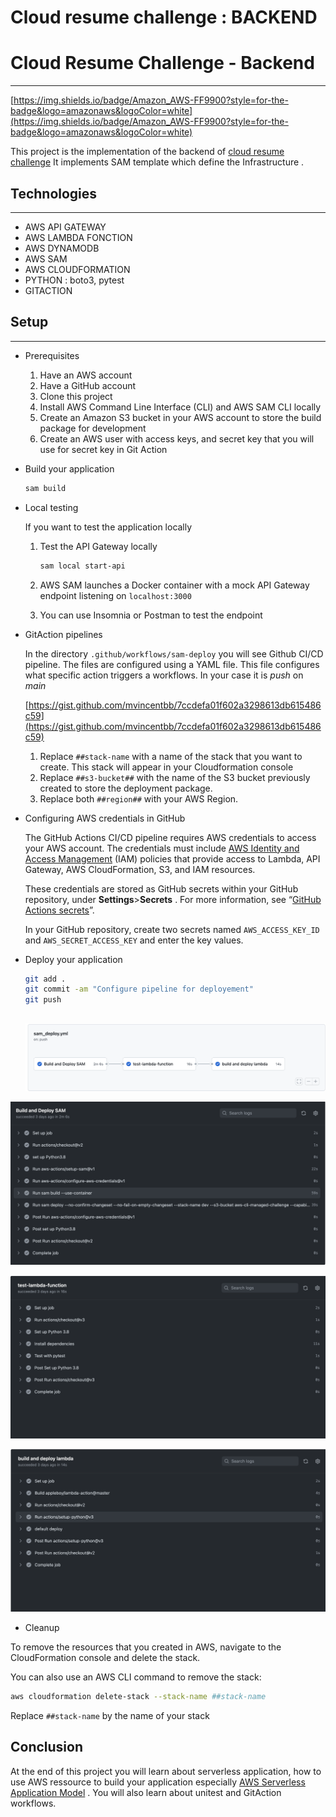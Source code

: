 # Cloud resume challenge :  BACKEND

# Cloud Resume Challenge - Backend

---

[https://img.shields.io/badge/Amazon_AWS-FF9900?style=for-the-badge&logo=amazonaws&logoColor=white](https://img.shields.io/badge/Amazon_AWS-FF9900?style=for-the-badge&logo=amazonaws&logoColor=white)  

[](https://img.shields.io/badge/Node.js-339933?style=for-the-badge&logo=nodedotjs&logoColor=white)

This project is the implementation of the backend of [cloud resume challenge](https://cloudresumechallenge.dev/docs/the-challenge/aws/)    It implements SAM template which define the Infrastructure . 

## Technologies

---

- AWS API GATEWAY
- AWS LAMBDA FONCTION
- AWS DYNAMODB
- AWS SAM
- AWS CLOUDFORMATION
- PYTHON : boto3, pytest
- GITACTION

## Setup

---

- Prerequisites
    1. Have an AWS account
    2. Have a GitHub account
    3. Clone this project  
    4. Install AWS Command Line Interface (CLI) and AWS SAM CLI locally
    5. Create an Amazon S3 bucket in your AWS account to store the build package for development
    6. Create an AWS user with access keys, and secret key that you will use for secret key in Git Action
- Build  your application
    
    ```bash
    sam build
    ```
    
- Local testing
    
    If you want to test the application locally 
    
    1. Test the API Gateway  locally
        
        ```bash
        sam local start-api
        ```
        
    2. AWS SAM launches a Docker container with a mock API Gateway endpoint listening on `localhost:3000`
    3. You can use Insomnia or Postman to test the endpoint
    
- GitAction pipelines
    
    In the directory `.github/workflows/sam-deploy` you will see Github CI/CD pipeline. The files are configured using a YAML file. This file configures what specific action triggers a workflows. In your case it is *push* on *main*
    
    [https://gist.github.com/mvincentbb/7ccdefa01f602a3298613db615486c59](https://gist.github.com/mvincentbb/7ccdefa01f602a3298613db615486c59)
    
    1. Replace `##stack-name` with a name of the stack that you want to create. This stack will appear in your Cloudformation console
    2. Replace `##s3-bucket##` with the name of the S3 bucket previously created to store the deployment package.
    3. Replace both `##region##` with your AWS Region.
- Configuring AWS credentials in GitHub
    
    The GitHub Actions CI/CD pipeline requires AWS credentials to access your AWS account. The credentials must include [AWS Identity and Access Management](https://aws.amazon.com/iam/) (IAM) policies that provide access to Lambda, API Gateway, AWS CloudFormation, S3, and IAM resources.
    
    These credentials are stored as GitHub secrets within your GitHub repository, under **Settings**>**Secrets** . For more information, see “[GitHub Actions secrets](https://help.github.com/en/actions/automating-your-workflow-with-github-actions/creating-and-using-encrypted-secrets)”.
    
    In your GitHub repository, create two secrets named `AWS_ACCESS_KEY_ID`  and `AWS_SECRET_ACCESS_KEY` and enter the key values.
    
- Deploy your application
    
    ```bash
    git add .
    git commit -am "Configure pipeline for deployement"
    git push
    ```
    
    ## 
    
    ![Untitled](pictures/Untitled.png)
    

![Untitled](pictures/Untitled%201.png)

![Untitled](pictures/Untitled%202.png)

![Untitled](pictures/Untitled%203.png)

- Cleanup

To remove the  resources that you created in AWS, navigate to the CloudFormation console and delete the stack.

 You can  also use an AWS CLI command to remove the stack:

```bash
aws cloudformation delete-stack --stack-name ##stack-name
```

Replace `##stack-name` by the name of your stack

## Conclusion

At the end of this project you will learn about serverless application, how to use AWS ressource to build your application especially [AWS Serverless Application Model](https://aws.amazon.com/serverless/sam/) . You will also learn about unitest and GitAction  workflows.
